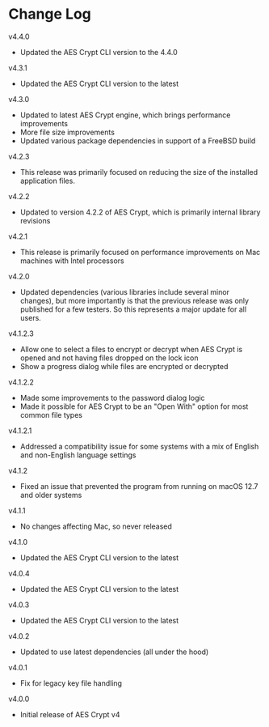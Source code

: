 # Change Log

v4.4.0

- Updated the AES Crypt CLI version to the 4.4.0

v4.3.1

- Updated the AES Crypt CLI version to the latest

v4.3.0

- Updated to latest AES Crypt engine, which brings performance improvements
- More file size improvements
- Updated various package dependencies in support of a FreeBSD build

v4.2.3

- This release was primarily focused on reducing the size of the installed
  application files.

v4.2.2

- Updated to version 4.2.2 of AES Crypt, which is primarily internal
  library revisions

v4.2.1

- This release is primarily focused on performance improvements on
  Mac machines with Intel processors

v4.2.0

- Updated dependencies (various libraries include several minor changes),
  but more importantly is that the previous release was only published
  for a few testers. So this represents a major update for all users.

v4.1.2.3

- Allow one to select a files to encrypt or decrypt when AES Crypt is opened
  and not having files dropped on the lock icon
- Show a progress dialog while files are encrypted or decrypted

v4.1.2.2

- Made some improvements to the password dialog logic
- Made it possible for AES Crypt to be an "Open With" option
  for most common file types

v4.1.2.1

- Addressed a compatibility issue for some systems with a mix of English
  and non-English language settings

v4.1.2

- Fixed an issue that prevented the program from running on macOS 12.7
  and older systems

v4.1.1

- No changes affecting Mac, so never released

v4.1.0

- Updated the AES Crypt CLI version to the latest

v4.0.4

- Updated the AES Crypt CLI version to the latest

v4.0.3

- Updated the AES Crypt CLI version to the latest

v4.0.2

- Updated to use latest dependencies (all under the hood)

v4.0.1

- Fix for legacy key file handling

v4.0.0

- Initial release of AES Crypt v4
